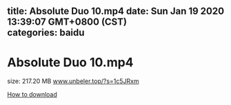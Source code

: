 
title: Absolute Duo 10.mp4
date: Sun Jan 19 2020 13:39:07 GMT+0800 (CST)    
categories: baidu
---

# Absolute Duo 10.mp4
size: 217.20 MB
 www.unbeler.top/?s=1c5JRxm
 

[How to download](https://bpcam.bemobtrk.com/go/2ceec3aa-1ca2-46d6-b9ff-aaa5c184517c?jno=3453)